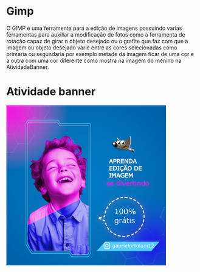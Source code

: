 # Gimp
 O GIMP é uma ferramenta para a edição de imagens possuindo varias ferramentas para auxiliar a modificação de fotos como a ferramenta de rotação  capaz de girar o objeto desejado ou o grafite que faz com que a imagem ou objeto desejado varie entre as cores selecionadas como primaria ou segundaria por exemplo metade da imagem ficar de uma cor e a outra com uma cor diferente como mostra na imagem do menino na AtividadeBanner.

# Atividade banner
<img src="https://github.com/gabriel-ortolani/Gimp-EditorDeImagem/blob/main/AtividadeBanner/Banner.png" height="420"></img>

